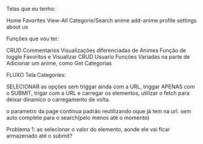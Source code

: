 Telas que eu tenho: 

Home 
Favorites
View-All
Categorie/Search
anime
add-anime
profile
settings 
about us


Funções que vou ter: 

CRUD Commentarios 
Visualizações diferenciadas de Animes
Função de toggle Favoritos e Visualizar
CRUD Usuario
Funções Variadas na parte de Adicionar um anime, como Get Categorias 



FLUXO Tela Categories:

SELECIONAR as opções sem triggar ainda com a URL, triggar APENAS com o SUBMIT, trigar com a URL e carregar os elementos, utilizar o fetch para deixar dinamico o carregamento de volta. 

o parametro da page continua padrão reutilizando oque já tem na url. 
sem auto complete para o search(pelo menos até o momento)


Problema 1: ao selecionar o valor do elemento, aonde ele vai ficar armazenado até o submit? 
